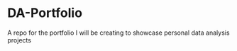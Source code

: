 # DA-Portfolio
A repo for the portfolio I will be creating to showcase personal data analysis projects
